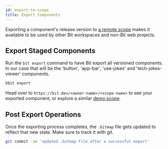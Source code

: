 ```yaml
---
id: export-to-scope
title: Export Components
---
```


Exporting a component's release version to [a remote scope](/docs/getting-started/bit-account#create-a-remote-scope) makes it available to be used by other Bit workspaces and non-Bit web projects.

## Export Staged Components

Run the `bit export` command to have Bit export all versioned components. In our case that will be the 'button', 'app-bar', 'use-jokes' and 'tech-jokes-viewer' components.

```sh
bbit export
```

Head over to `https://bit.dev/<owner-name>/<scope-name>` to see your exported component, or explore a similar [demo scope](https://bit.dev/demo-org/demo-scope).

## Post Export Operations

Once the exporting process completes, the `.bitmap` file gets updated to reflect that new state. Make sure to track it with git.

```sh
git commit -am 'updated .bitmap file after a successful export'
```
